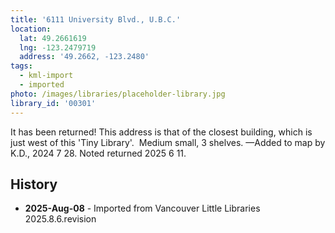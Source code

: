 ```yaml
---
title: '6111 University Blvd., U.B.C.'
location:
  lat: 49.2661619
  lng: -123.2479719
  address: '49.2662, -123.2480'
tags:
  - kml-import
  - imported
photo: /images/libraries/placeholder-library.jpg
library_id: '00301'
---
```

It has been returned!
This address is that of the closest building, which is just west of this 'Tiny Library'.  
Medium small, 3 shelves.
—Added to map by K.D., 2024 7 28.
Noted returned 2025 6 11.

## History
- **2025-Aug-08** - Imported from Vancouver Little Libraries 2025.8.6.revision
